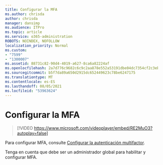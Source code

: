 ```yaml
---
title: Configurar la MFA
ms.author: chrisda
author: chrisda
manager: dansimp
ms.audience: ITPro
ms.topic: article
ms.service: o365-administration
ROBOTS: NOINDEX, NOFOLLOW
localization_priority: Normal
ms.custom:
- "7599"
- "1300007"
ms.assetid: 88731c82-90d4-4019-a627-8ca6a82224af
ms.openlocfilehash: 2a7d776c9682c6c9c2aa878e552a53191dbe04dc7354cf2c3ebb9600f1fe399c
ms.sourcegitcommit: b5f7da89a650d2915dc652449623c78be6247175
ms.translationtype: MT
ms.contentlocale: es-ES
ms.lasthandoff: 08/05/2021
ms.locfileid: "53963624"
---
```

# <a name="configure-mfa"></a>Configurar la MFA

> [!VIDEO https://www.microsoft.com/videoplayer/embed/RE2MuO3?autoplay=false]

Para configurar MFA, consulte [Configurar la autenticación multifactor](https://docs.microsoft.com/microsoft-365/admin/security-and-compliance/set-up-multi-factor-authentication).

Tenga en cuenta que debe ser un administrador global para habilitar y configurar MFA.
